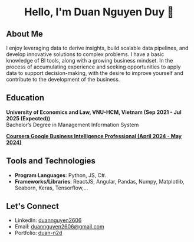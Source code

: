 <h1 align="center" color="blue">  Hello, I'm Duan Nguyen Duy 👋</h1>

<h2>About Me</h2> 
I enjoy leveraging data to derive insights, build scalable data pipelines, and develop innovative solutions to complex problems. I have a basic knowledge of BI tools, along with a growing business mindset. In the process of accumulating experience and seeking opportunities to apply data to support decision-making, with the desire to improve yourself and contribute to the development of the business.

<h2>Education</h2>

**University of Economics and Law, VNU-HCM, Vietnam (Sep 2021 - Jul 2025 (Expected))**
<br>Bachelor’s Degree in Management Information System
<br>

**[Coursera Google Business Intelligence Professional (April 2024 - May 2024)](https://coursera.org/share/b049321d82e58dbc2395ef1b6bdbd2a2)**

## Tools and Technologies
- **Program Languages**: Python, JS, C#.
- **Frameworks/Libraries**: ReactJS, Angular, Pandas, Numpy, Matplotlib, Seaborn, Keras, Tensorflow,... 

## Let's Connect
- LinkedIn: [duannguyen2606](https://www.linkedin.com/in/duannguyen2606/)
- Email: [duannguyen2606@gmail.com](mailto:duannguyen2606@gmail.com)
- Portfolio: [duan-n2d](https://duan-n2d.github.io/)
